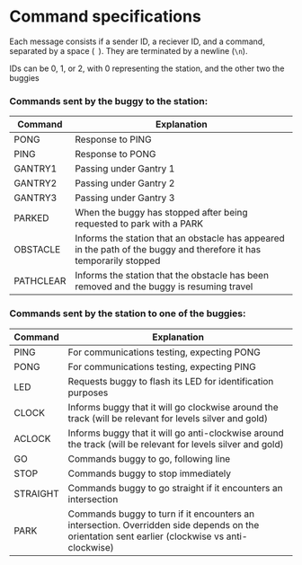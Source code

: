 # Command specifications

Each message consists if a sender ID, a reciever ID, and a command, separated by
a space (` `). They are terminated by a newline (`\n`).

IDs can be 0, 1, or 2, with 0 representing the station, and the other two the
buggies

### Commands sent by the buggy to the station:

Command | Explanation
--- | ---
PONG | Response to PING
PING | Response to PONG
GANTRY1 | Passing under Gantry 1
GANTRY2 | Passing under Gantry 2
GANTRY3 | Passing under Gantry 3
PARKED | When the buggy has stopped after being requested to park with a PARK
OBSTACLE | Informs the station that an obstacle has appeared in the path of the buggy and therefore it has temporarily stopped
PATHCLEAR | Informs the station that the obstacle has been removed and the buggy is resuming travel

### Commands sent by the station to one of the buggies:

Command | Explanation
--- | ---
PING | For communications testing, expecting PONG
PONG | For communications testing, expecting PING
LED | Requests buggy to flash its LED for identification purposes
CLOCK | Informs buggy that it will go clockwise around the track (will be relevant for levels silver and gold)
ACLOCK | Informs buggy that it will go anti-clockwise around the track (will be relevant for levels silver and gold)
GO | Commands buggy to go, following line
STOP | Commands buggy to stop immediately
STRAIGHT | Commands buggy to go straight if it encounters an intersection
PARK | Commands buggy to turn if it encounters an intersection. Overridden side depends on the orientation sent earlier (clockwise vs anti-clockwise)
